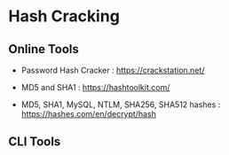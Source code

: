 
# Hash Cracking

## Online Tools

+ Password Hash Cracker : https://crackstation.net/

+ MD5 and SHA1 : https://hashtoolkit.com/

+  MD5, SHA1, MySQL, NTLM, SHA256, SHA512 hashes : https://hashes.com/en/decrypt/hash


## CLI Tools

